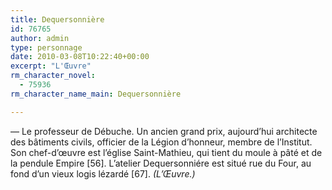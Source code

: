 ```yaml
---
title: Dequersonnière
id: 76765
author: admin
type: personnage
date: 2010-03-08T10:22:40+00:00
excerpt: "L'Œuvre"
rm_character_novel:
  - 75936
rm_character_name_main: Dequersonnière

---
```

— Le professeur de Débuche. Un ancien grand prix, aujourd&rsquo;hui architecte des bâtiments civils, officier de la Légion d&rsquo;honneur, membre de l&rsquo;Institut. Son chef-d&rsquo;œuvre est l&rsquo;église Saint-Mathieu, qui tient du moule à pâté et de la pendule Empire [56]. L&rsquo;atelier Dequersonniére est situé rue du Four, au fond d&rsquo;un vieux logis lézardé [67]. _(L&rsquo;Œuvre.)_